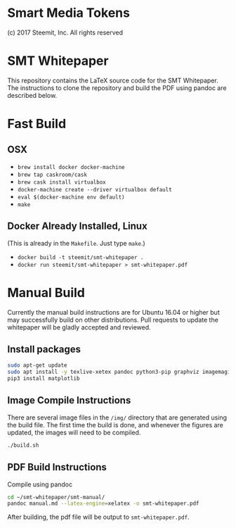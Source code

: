 # Smart Media Tokens

(c) 2017 Steemit, Inc.  All rights reserved

# SMT Whitepaper

This repository contains the LaTeX source code for the SMT Whitepaper. The
instructions to clone the repository and build the PDF using pandoc are
described below.

# Fast Build

## OSX

* `brew install docker docker-machine`
* `brew tap caskroom/cask`
* `brew cask install virtualbox`
* `docker-machine create --driver virtualbox default`
* `eval $(docker-machine env default)`
* `make`

## Docker Already Installed, Linux

(This is already in the `Makefile`.  Just type `make`.)

* `docker build -t steemit/smt-whitepaper .`
* `docker run steemit/smt-whitepaper > smt-whitepaper.pdf`

# Manual Build

Currently the manual build instructions are for Ubuntu 16.04 or higher but
may successfully build on other distributions. Pull requests to update the
whitepaper will be gladly accepted and reviewed.

## Install packages

```bash
sudo apt-get update
sudo apt install -y texlive-xetex pandoc python3-pip graphviz imagemagick
pip3 install matplotlib
```

## Image Compile Instructions

There are several image files in the `/img/` directory that are generated using the build file. The first time the build is done, and whenever the figures are updated, the images will need to be compiled.

```bash
./build.sh
```

## PDF Build Instructions

Compile using pandoc
```bash
cd ~/smt-whitepaper/smt-manual/
pandoc manual.md --latex-engine=xelatex -o smt-whitepaper.pdf
```

After building, the pdf file will be output to `smt-whitepaper.pdf`.
